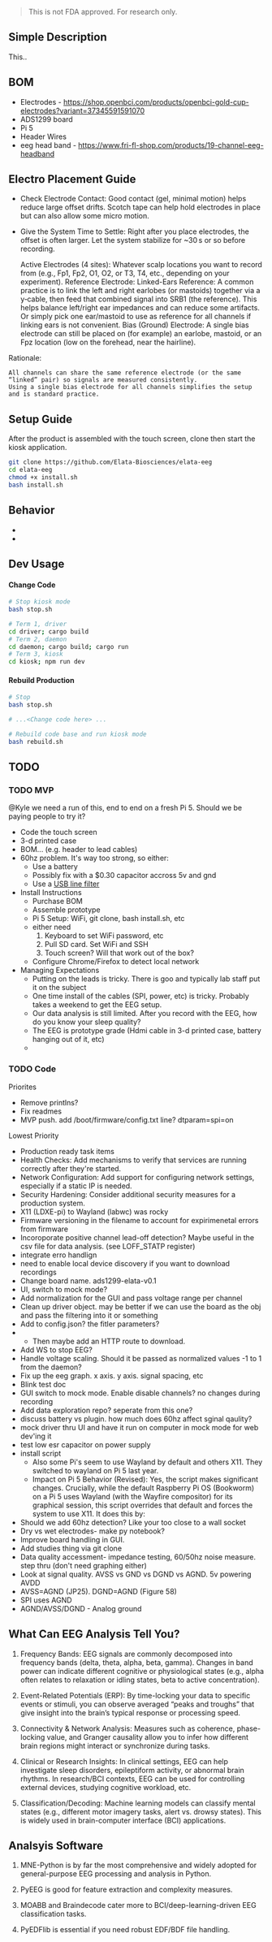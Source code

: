 > This is not FDA approved. For research only.

## Simple Description
This..

## BOM
- Electrodes - https://shop.openbci.com/products/openbci-gold-cup-electrodes?variant=37345591591070
- ADS1299 board
- Pi 5
- Header Wires
- eeg head band - https://www.fri-fl-shop.com/products/19-channel-eeg-headband

## Electro Placement Guide
- Check Electrode Contact: Good contact (gel, minimal motion) helps reduce large offset drifts. Scotch tape can help hold electrodes in place but can also allow some micro motion.
- Give the System Time to Settle: Right after you place electrodes, the offset is often larger. Let the system stabilize for ~30 s or so before recording.

  Active Electrodes (4 sites): Whatever scalp locations you want to record from (e.g., Fp1, Fp2, O1, O2, or T3, T4, etc., depending on your experiment).
    Reference Electrode:
        Linked-Ears Reference: A common practice is to link the left and right earlobes (or mastoids) together via a y‐cable, then feed that combined signal into SRB1 (the reference). This helps balance left/right ear impedances and can reduce some artifacts.
        Or simply pick one ear/mastoid to use as reference for all channels if linking ears is not convenient.
    Bias (Ground) Electrode: A single bias electrode can still be placed on (for example) an earlobe, mastoid, or an Fpz location (low on the forehead, near the hairline).

Rationale:

    All channels can share the same reference electrode (or the same “linked” pair) so signals are measured consistently.
    Using a single bias electrode for all channels simplifies the setup and is standard practice.

## Setup Guide
After the product is assembled with the touch screen, clone then start the kiosk application.
```bash
git clone https://github.com/Elata-Biosciences/elata-eeg
cd elata-eeg
chmod +x install.sh
bash install.sh
```

## Behavior
- 
- 

## Dev Usage
#### Change Code
```bash
# Stop kiosk mode
bash stop.sh

# Term 1, driver
cd driver; cargo build
# Term 2, daemon
cd daemon; cargo build; cargo run
# Term 3, kiosk
cd kiosk; npm run dev
```

#### Rebuild Production
```bash
# Stop
bash stop.sh

# ...<Change code here> ...

# Rebuild code base and run kiosk mode
bash rebuild.sh
```

## TODO
### TODO MVP
@Kyle we need a run of this, end to end on a fresh Pi 5. Should we be paying people to try it?

- Code the touch screen
- 3-d printed case
- BOM... (e.g. header to lead cables)
- 60hz problem. It's way too strong, so either:
  - Use a battery
  - Possibly fix with a $0.30 capacitor accross 5v and gnd
  - Use a [USB line filter](https://www.amazon.com/iFi-iSilencer-Eliminator-Suppressor-Adapter/dp/B084C24W8L?crid=2U7DZVT2POA2W&sprefix=audio%2Bpower%2Bsupply%2Bnoise%2Bfilter%2Busb%2B%2Caps%2C135&sr=8-4&th=1)
- Install Instructions
  - Purchase BOM
  - Assemble prototype
  - Pi 5 Setup: WiFi, git clone, bash install.sh, etc
  - either need 
    1) Keyboard to set WiFi password, etc
    2) Pull SD card. Set WiFi and SSH
    3) Touch screen? Will that work out of the box?
  - Configure Chrome/Firefox to detect local network
- Managing Expectations
  - Putting on the leads is tricky. There is goo and typically lab staff put it on the subject
  - One time install of the cables (SPI, power, etc) is tricky. Probably takes a weekend to get the EEG setup.
  - Our data analysis is still limited. After you record with the EEG, how do you know your sleep quality?
  - The EEG is prototype grade (Hdmi cable in 3-d printed case, battery hanging out of it, etc)
  - 


### TODO Code
Priorites
- Remove printlns?
- Fix readmes
- MVP push. add /boot/firmware/config.txt line? dtparam=spi=on

Lowest Priority
- Production ready task items
- Health Checks: Add mechanisms to verify that services are running correctly after they're started.
- Network Configuration: Add support for configuring network settings, especially if a static IP is needed.
- Security Hardening: Consider additional security measures for a production system.
- X11 (LDXE-pi) to Wayland (labwc) was rocky
- Firmware versioning in the filename to account for expirimenetal errors from firmware
- Incoroporate positive channel lead-off detection? Maybe useful in the csv file for data analysis. (see LOFF_STATP register)
- integrate erro handlign
- need to enable local device discovery if you want to download recordings
- Change board name. ads1299-elata-v0.1
- UI, switch to mock mode?
- Add normalization for the GUI and pass voltage range per channel
- Clean up driver object. may be better if we can use the board as the obj and pass the filtering into it or something
- Add to config.json? the fitler parameters?
- - Then maybe add an HTTP route to download.
- Add WS to stop EEG?
- Handle voltage scaling. Should it be passed as normalized values -1 to 1 from the daemon?
- Fix up the eeg graph. x axis. y axis. signal spacing, etc
- Blink test doc
- GUI switch to mock mode. Enable disable channels? no changes during recording
- Add data exploration repo? seperate from this one?
- discuss battery vs plugin. how much does 60hz affect sginal qaulity?
- mock driver thru UI and have it run on computer in mock mode for web dev'ing it
- test low esr capacitor on power supply
- install script
  - Also some Pi's seem to use Wayland by default and others X11. They switched to wayland on Pi 5 last year.
  - Impact on Pi 5 Behavior (Revised): Yes, the script makes significant changes. Crucially, while the default Raspberry Pi OS (Bookworm) on a Pi 5 uses Wayland (with the Wayfire compositor) for its graphical session, this script overrides that default and forces the system to use X11. It does this by:
- Should we add 60hz detection? Like your too close to a wall socket
- Dry vs wet electrodes- make py notebook?
- Improve board handling in GUI. 
- Add studies thing via git clone
- Data quality accessment- impedance testing, 60/50hz noise measure. step thru (don't need graphing either)
- Look at signal quality. AVSS vs GND vs DGND vs AGND. 5v powering AVDD
 - AVSS=AGND (JP25). DGND=AGND (Figure 58)
 - SPI uses AGND
 - AGND/AVSS/DGND - Analog ground


## What Can EEG Analysis Tell You?
1) Frequency Bands: EEG signals are commonly decomposed into frequency bands (delta, theta, alpha, beta, gamma). Changes in band power can indicate different cognitive or physiological states (e.g., alpha often relates to relaxation or idling states, beta to active concentration).

2) Event-Related Potentials (ERP): By time-locking your data to specific events or stimuli, you can observe averaged “peaks and troughs” that give insight into the brain’s typical response or processing speed.

3) Connectivity & Network Analysis: Measures such as coherence, phase-locking value, and Granger causality allow you to infer how different brain regions might interact or synchronize during tasks.

4) Clinical or Research Insights: In clinical settings, EEG can help investigate sleep disorders, epileptiform activity, or abnormal brain rhythms. In research/BCI contexts, EEG can be used for controlling external devices, studying cognitive workload, etc.

5) Classification/Decoding: Machine learning models can classify mental states (e.g., different motor imagery tasks, alert vs. drowsy states). This is widely used in brain-computer interface (BCI) applications.

## Analsyis Software
1) MNE-Python is by far the most comprehensive and widely adopted for general-purpose EEG processing and analysis in Python.

2) PyEEG is good for feature extraction and complexity measures.

3) MOABB and Braindecode cater more to BCI/deep-learning-driven EEG classification tasks.

4) PyEDFlib is essential if you need robust EDF/BDF file handling.
